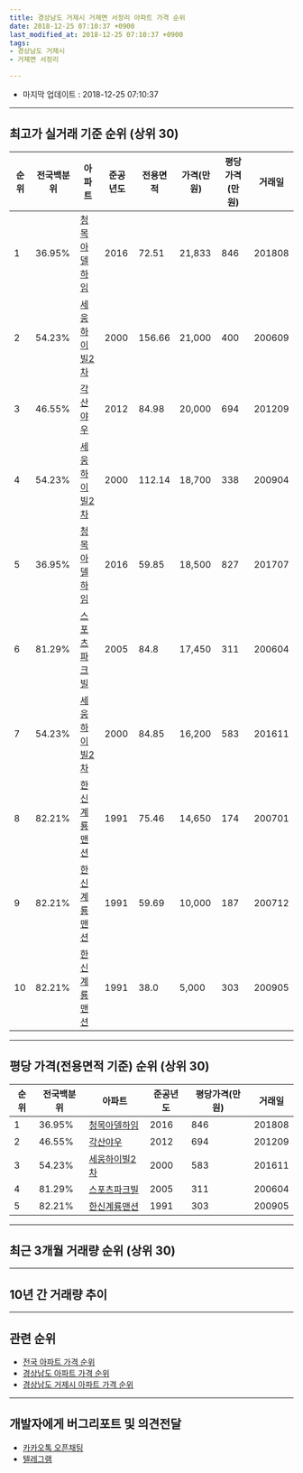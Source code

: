 ```yaml
---
title: 경상남도 거제시 거제면 서정리 아파트 가격 순위
date: 2018-12-25 07:10:37 +0900
last_modified_at: 2018-12-25 07:10:37 +0900
tags:
- 경상남도 거제시
- 거제면 서정리

---
```


* 마지막 업데이트 : 2018-12-25 07:10:37

---

## 최고가 실거래 기준 순위 (상위 30)


|순위|전국백분위|아파트|준공년도|전용면적|가격(만원)|평당가격(만원)|거래일|
|---|---|---|---|---|---|---|---|
|1|36.95%|[청목아델하임](https://search.naver.com/search.naver?query=%EA%B2%BD%EC%83%81%EB%82%A8%EB%8F%84+%EA%B1%B0%EC%A0%9C%EC%8B%9C+%EA%B1%B0%EC%A0%9C%EB%A9%B4+%EC%84%9C%EC%A0%95%EB%A6%AC+%EC%B2%AD%EB%AA%A9%EC%95%84%EB%8D%B8%ED%95%98%EC%9E%84)|2016|72.51|21,833|846|201808|
|2|54.23%|[세웅하이빌2차](https://search.naver.com/search.naver?query=%EA%B2%BD%EC%83%81%EB%82%A8%EB%8F%84+%EA%B1%B0%EC%A0%9C%EC%8B%9C+%EA%B1%B0%EC%A0%9C%EB%A9%B4+%EC%84%9C%EC%A0%95%EB%A6%AC+%EC%84%B8%EC%9B%85%ED%95%98%EC%9D%B4%EB%B9%8C2%EC%B0%A8)|2000|156.66|21,000|400|200609|
|3|46.55%|[각산야우](https://search.naver.com/search.naver?query=%EA%B2%BD%EC%83%81%EB%82%A8%EB%8F%84+%EA%B1%B0%EC%A0%9C%EC%8B%9C+%EA%B1%B0%EC%A0%9C%EB%A9%B4+%EC%84%9C%EC%A0%95%EB%A6%AC+%EA%B0%81%EC%82%B0%EC%95%BC%EC%9A%B0)|2012|84.98|20,000|694|201209|
|4|54.23%|[세웅하이빌2차](https://search.naver.com/search.naver?query=%EA%B2%BD%EC%83%81%EB%82%A8%EB%8F%84+%EA%B1%B0%EC%A0%9C%EC%8B%9C+%EA%B1%B0%EC%A0%9C%EB%A9%B4+%EC%84%9C%EC%A0%95%EB%A6%AC+%EC%84%B8%EC%9B%85%ED%95%98%EC%9D%B4%EB%B9%8C2%EC%B0%A8)|2000|112.14|18,700|338|200904|
|5|36.95%|[청목아델하임](https://search.naver.com/search.naver?query=%EA%B2%BD%EC%83%81%EB%82%A8%EB%8F%84+%EA%B1%B0%EC%A0%9C%EC%8B%9C+%EA%B1%B0%EC%A0%9C%EB%A9%B4+%EC%84%9C%EC%A0%95%EB%A6%AC+%EC%B2%AD%EB%AA%A9%EC%95%84%EB%8D%B8%ED%95%98%EC%9E%84)|2016|59.85|18,500|827|201707|
|6|81.29%|[스포츠파크빌](https://search.naver.com/search.naver?query=%EA%B2%BD%EC%83%81%EB%82%A8%EB%8F%84+%EA%B1%B0%EC%A0%9C%EC%8B%9C+%EA%B1%B0%EC%A0%9C%EB%A9%B4+%EC%84%9C%EC%A0%95%EB%A6%AC+%EC%8A%A4%ED%8F%AC%EC%B8%A0%ED%8C%8C%ED%81%AC%EB%B9%8C)|2005|84.8|17,450|311|200604|
|7|54.23%|[세웅하이빌2차](https://search.naver.com/search.naver?query=%EA%B2%BD%EC%83%81%EB%82%A8%EB%8F%84+%EA%B1%B0%EC%A0%9C%EC%8B%9C+%EA%B1%B0%EC%A0%9C%EB%A9%B4+%EC%84%9C%EC%A0%95%EB%A6%AC+%EC%84%B8%EC%9B%85%ED%95%98%EC%9D%B4%EB%B9%8C2%EC%B0%A8)|2000|84.85|16,200|583|201611|
|8|82.21%|[한신계룡맨션](https://search.naver.com/search.naver?query=%EA%B2%BD%EC%83%81%EB%82%A8%EB%8F%84+%EA%B1%B0%EC%A0%9C%EC%8B%9C+%EA%B1%B0%EC%A0%9C%EB%A9%B4+%EC%84%9C%EC%A0%95%EB%A6%AC+%ED%95%9C%EC%8B%A0%EA%B3%84%EB%A3%A1%EB%A7%A8%EC%85%98)|1991|75.46|14,650|174|200701|
|9|82.21%|[한신계룡맨션](https://search.naver.com/search.naver?query=%EA%B2%BD%EC%83%81%EB%82%A8%EB%8F%84+%EA%B1%B0%EC%A0%9C%EC%8B%9C+%EA%B1%B0%EC%A0%9C%EB%A9%B4+%EC%84%9C%EC%A0%95%EB%A6%AC+%ED%95%9C%EC%8B%A0%EA%B3%84%EB%A3%A1%EB%A7%A8%EC%85%98)|1991|59.69|10,000|187|200712|
|10|82.21%|[한신계룡맨션](https://search.naver.com/search.naver?query=%EA%B2%BD%EC%83%81%EB%82%A8%EB%8F%84+%EA%B1%B0%EC%A0%9C%EC%8B%9C+%EA%B1%B0%EC%A0%9C%EB%A9%B4+%EC%84%9C%EC%A0%95%EB%A6%AC+%ED%95%9C%EC%8B%A0%EA%B3%84%EB%A3%A1%EB%A7%A8%EC%85%98)|1991|38.0|5,000|303|200905|


---

## 평당 가격(전용면적 기준) 순위 (상위 30)


|순위|전국백분위|아파트|준공년도|평당가격(만원)|거래일|
|---|---|---|---|---|---|
|1|36.95%|[청목아델하임](https://search.naver.com/search.naver?query=%EA%B2%BD%EC%83%81%EB%82%A8%EB%8F%84+%EA%B1%B0%EC%A0%9C%EC%8B%9C+%EA%B1%B0%EC%A0%9C%EB%A9%B4+%EC%84%9C%EC%A0%95%EB%A6%AC+%EC%B2%AD%EB%AA%A9%EC%95%84%EB%8D%B8%ED%95%98%EC%9E%84)|2016|846|201808|
|2|46.55%|[각산야우](https://search.naver.com/search.naver?query=%EA%B2%BD%EC%83%81%EB%82%A8%EB%8F%84+%EA%B1%B0%EC%A0%9C%EC%8B%9C+%EA%B1%B0%EC%A0%9C%EB%A9%B4+%EC%84%9C%EC%A0%95%EB%A6%AC+%EA%B0%81%EC%82%B0%EC%95%BC%EC%9A%B0)|2012|694|201209|
|3|54.23%|[세웅하이빌2차](https://search.naver.com/search.naver?query=%EA%B2%BD%EC%83%81%EB%82%A8%EB%8F%84+%EA%B1%B0%EC%A0%9C%EC%8B%9C+%EA%B1%B0%EC%A0%9C%EB%A9%B4+%EC%84%9C%EC%A0%95%EB%A6%AC+%EC%84%B8%EC%9B%85%ED%95%98%EC%9D%B4%EB%B9%8C2%EC%B0%A8)|2000|583|201611|
|4|81.29%|[스포츠파크빌](https://search.naver.com/search.naver?query=%EA%B2%BD%EC%83%81%EB%82%A8%EB%8F%84+%EA%B1%B0%EC%A0%9C%EC%8B%9C+%EA%B1%B0%EC%A0%9C%EB%A9%B4+%EC%84%9C%EC%A0%95%EB%A6%AC+%EC%8A%A4%ED%8F%AC%EC%B8%A0%ED%8C%8C%ED%81%AC%EB%B9%8C)|2005|311|200604|
|5|82.21%|[한신계룡맨션](https://search.naver.com/search.naver?query=%EA%B2%BD%EC%83%81%EB%82%A8%EB%8F%84+%EA%B1%B0%EC%A0%9C%EC%8B%9C+%EA%B1%B0%EC%A0%9C%EB%A9%B4+%EC%84%9C%EC%A0%95%EB%A6%AC+%ED%95%9C%EC%8B%A0%EA%B3%84%EB%A3%A1%EB%A7%A8%EC%85%98)|1991|303|200905|


---

## 최근 3개월 거래량 순위 (상위 30)


<div style="width:100%;">
    <canvas id="deal_count_ranking" height="250"></canvas>
</div>


<script>
new Chart(document.getElementById("deal_count_ranking"), {
    type: 'horizontalBar',
    data: {
        labels: ['스포츠파크빌'],
        datasets: [{
            label: '실거래 수',
            data: [1],
            borderColor: "rgba(255, 0, 128, 1)",
            backgroundColor: "rgba(255, 0, 128, 0.5)",
            fill: false,
        }]
    },
    options: {
        responsive: true,
        title: {
            display: true,
            text: '최근 3개월 거래량 순위'
        },
        tooltips: {
            mode: 'index',
            intersect: false,
            callbacks: {
                title: function(tooltipItems, data) {
                    return "실거래 수:";
                },
                label: function(tooltipItem, data) {
                    return data.labels[tooltipItem.index] + ": " + tooltipItem.xLabel;
                }
            }
        },
        hover: {
            mode: 'nearest',
            intersect: true
        },
        scales: {
            xAxes: [{
                display: true,
                scaleLabel: {
                    display: true,
                    labelString: '실거래 수'
                },
                ticks: {
                    suggestedMin: 0,
                }
            }],
            yAxes: [{
                display: true,
                ticks: {
                    autoSkip: false,
                    callback: function(value, index, values) {
                        if (value.length > 15)
                            return value.substr(0, 13) + "...";
                        else
                            return value;
                    }
                },
                scaleLabel: {
                    display: false,
                }
            }]
        }
    }
});

</script>


---

## 10년 간 거래량 추이


<div style="width:100%;">
    <canvas id="deal_progress" height="250"></canvas>
</div>

<script>
new Chart(document.getElementById("deal_progress"), {
    type: 'line',
    data: {
        labels: ['200812','200901','200902','200903','200904','200905','200906','200907','200908','200909','200910','200911','200912','201001','201002','201003','201004','201005','201006','201007','201008','201009','201010','201011','201012','201101','201102','201103','201104','201105','201106','201107','201108','201109','201110','201111','201112','201201','201202','201203','201204','201205','201206','201207','201208','201209','201210','201211','201212','201301','201302','201303','201304','201305','201306','201307','201308','201309','201310','201311','201312','201401','201402','201403','201404','201405','201406','201407','201408','201409','201410','201411','201412','201501','201502','201503','201504','201505','201506','201507','201508','201509','201510','201511','201512','201601','201602','201603','201604','201605','201606','201607','201608','201609','201610','201611','201612','201701','201702','201703','201704','201705','201706','201707','201708','201709','201710','201711','201712','201801','201802','201803','201804','201805','201806','201807','201808','201809','201810','201811','201812'],
        datasets: [{
            label: '실거래 수',
            pointRadius: 1,
            data: [0, 1, 1, 0, 1, 1, 0, 2, 0, 0, 0, 0, 0, 0, 0, 0, 1, 0, 1, 0, 1, 0, 0, 0, 0, 0, 1, 2, 0, 0, 0, 2, 1, 0, 1, 1, 0, 1, 0, 0, 0, 1, 0, 1, 0, 2, 1, 0, 0, 2, 1, 0, 0, 0, 0, 0, 1, 0, 0, 2, 1, 2, 0, 3, 1, 0, 1, 0, 0, 1, 0, 1, 0, 1, 0, 1, 0, 1, 1, 0, 0, 0, 0, 0, 0, 0, 2, 2, 0, 0, 0, 0, 0, 1, 1, 2, 2, 0, 0, 1, 0, 0, 0, 2, 2, 0, 0, 1, 0, 0, 0, 0, 1, 0, 0, 1, 1, 0, 0, 0, 1],
            borderColor: "rgba(255, 201, 14, 1)",
            backgroundColor: "rgba(255, 201, 14, 0.5)",
            fill: true,
        }]
    },
    options: {
        responsive: true,
        title: {
            display: true,
            text: '10년간 거래량 추이'
        },
        tooltips: {
            mode: 'index',
            intersect: false,
        },
        hover: {
            mode: 'nearest',
            intersect: true
        },
        scales: {
            xAxes: [{
                display: true,
                scaleLabel: {
                    display: true,
                    labelString: '년/월'
                }
            }],
            yAxes: [{
                display: true,
                ticks: {
                    suggestedMin: 0,
                },
                scaleLabel: {
                    display: true,
                    labelString: '실거래 수'
                }
            }]
        }
    }
});

</script>


---

## 관련 순위

- [전국 아파트 가격 순위](https://inasie.github.io/apt-ranking/전국)
- [경상남도 아파트 가격 순위](https://inasie.github.io/apt-ranking/경상남도)
- [경상남도 거제시 아파트 가격 순위](https://inasie.github.io/apt-ranking/경상남도-거제시)


---

## 개발자에게 버그리포트 및 의견전달

- [카카오톡 오픈채팅](https://open.kakao.com/o/gLJUAP4)
- [텔레그램](https://t.me/inasie)

